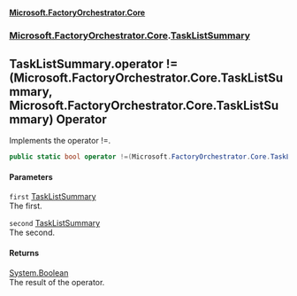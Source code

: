 #### [Microsoft.FactoryOrchestrator.Core](./Microsoft-FactoryOrchestrator-Core.md 'Microsoft.FactoryOrchestrator.Core')
### [Microsoft.FactoryOrchestrator.Core](./Microsoft-FactoryOrchestrator-Core.md 'Microsoft.FactoryOrchestrator.Core').[TaskListSummary](./Microsoft-FactoryOrchestrator-Core-TaskListSummary.md 'Microsoft.FactoryOrchestrator.Core.TaskListSummary')
## TaskListSummary.operator !=(Microsoft.FactoryOrchestrator.Core.TaskListSummary, Microsoft.FactoryOrchestrator.Core.TaskListSummary) Operator
Implements the operator !=.  
```csharp
public static bool operator !=(Microsoft.FactoryOrchestrator.Core.TaskListSummary first, Microsoft.FactoryOrchestrator.Core.TaskListSummary second);
```
#### Parameters
<a name='Microsoft-FactoryOrchestrator-Core-TaskListSummary-op_Inequality(Microsoft-FactoryOrchestrator-Core-TaskListSummary_Microsoft-FactoryOrchestrator-Core-TaskListSummary)-first'></a>
`first` [TaskListSummary](./Microsoft-FactoryOrchestrator-Core-TaskListSummary.md 'Microsoft.FactoryOrchestrator.Core.TaskListSummary')  
The first.  
  
<a name='Microsoft-FactoryOrchestrator-Core-TaskListSummary-op_Inequality(Microsoft-FactoryOrchestrator-Core-TaskListSummary_Microsoft-FactoryOrchestrator-Core-TaskListSummary)-second'></a>
`second` [TaskListSummary](./Microsoft-FactoryOrchestrator-Core-TaskListSummary.md 'Microsoft.FactoryOrchestrator.Core.TaskListSummary')  
The second.  
  
#### Returns
[System.Boolean](https://docs.microsoft.com/en-us/dotnet/api/System.Boolean 'System.Boolean')  
The result of the operator.  
